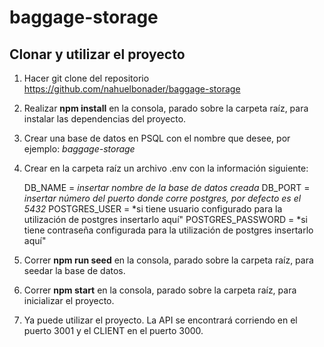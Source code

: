 # baggage-storage

## Clonar y utilizar el proyecto

1. Hacer git clone del repositorio https://github.com/nahuelbonader/baggage-storage

2. Realizar **npm install** en la consola, parado sobre la carpeta raíz, para instalar las dependencias del proyecto.

3. Crear una base de datos en PSQL con el nombre que desee, por ejemplo: _baggage-storage_

4. Crear en la carpeta raíz un archivo .env con la información siguiente:

   DB_NAME = _insertar nombre de la base de datos creada_
   DB_PORT = _insertar número del puerto donde corre postgres, por defecto es el 5432_
   POSTGRES_USER = *si tiene usuario configurado para la utilización de postgres insertarlo aquí"
   POSTGRES_PASSWORD = *si tiene contraseña configurada para la utilización de postgres insertarlo aquí"

5. Correr **npm run seed** en la consola, parado sobre la carpeta raíz, para seedar la base de datos.

6. Correr **npm start** en la consola, parado sobre la carpeta raíz, para inicializar el proyecto.

7. Ya puede utilizar el proyecto. La API se encontrará corriendo en el puerto 3001 y el CLIENT en el puerto 3000.
